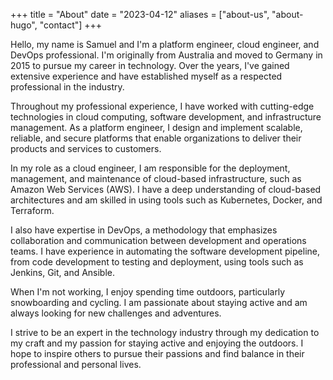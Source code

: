 +++
title = "About"
date = "2023-04-12"
aliases = ["about-us", "about-hugo", "contact"]
+++

Hello, my name is Samuel and I'm a platform engineer, cloud engineer, and DevOps professional. I'm originally from Australia and moved to Germany in 2015 to pursue my career in technology. Over the years, I've gained extensive experience and have established myself as a respected professional in the industry.

Throughout my professional experience, I have worked with cutting-edge technologies in cloud computing, software development, and infrastructure management. As a platform engineer, I design and implement scalable, reliable, and secure platforms that enable organizations to deliver their products and services to customers.

In my role as a cloud engineer, I am responsible for the deployment, management, and maintenance of cloud-based infrastructure, such as Amazon Web Services (AWS). I have a deep understanding of cloud-based architectures and am skilled in using tools such as Kubernetes, Docker, and Terraform.

I also have expertise in DevOps, a methodology that emphasizes collaboration and communication between development and operations teams. I have experience in automating the software development pipeline, from code development to testing and deployment, using tools such as Jenkins, Git, and Ansible.

When I'm not working, I enjoy spending time outdoors, particularly snowboarding and cycling. I am passionate about staying active and am always looking for new challenges and adventures.

I strive to be an expert in the technology industry through my dedication to my craft and my passion for staying active and enjoying the outdoors. I hope to inspire others to pursue their passions and find balance in their professional and personal lives.
